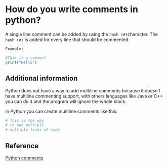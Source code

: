 # How do you write comments in python?

A single line comment can be added by using the `hash (#)`character. The `hash (#)` is added for every line that should be commented.

`Example:`

```python
#This is a comment
print("Hello")
```

## Additional information

Python does not have a way to add multiline comments because it  doesn’t have multiline commenting support, with others languages like Java or C++ you can do it and the program will ignore the whole block.

In Python you can create multiline comments like this:

```python
# This is the way
# to add multiple
# multiple lines of code
```

## Reference

[Python comments](https://pythonspot.com/comments/)
